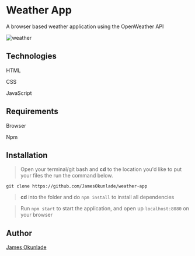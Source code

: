# Weather App
A browser based weather application using the OpenWeather API

![weather](weather.png)

## Technologies
HTML

CSS

JavaScript

## Requirements

Browser

Npm
## Installation
> Open your terminal/git bash and **cd** to the location you'd like to put your files the run the command below.

`git clone https://github.com/JamesOkunlade/weather-app`


> **cd** into the folder and do `npm install` to install all dependencies

> Run `npm start` to start the application, and open up `localhost:8080` on your browser

## Author

[James Okunlade](https://github.com/JamesOkunlade)
